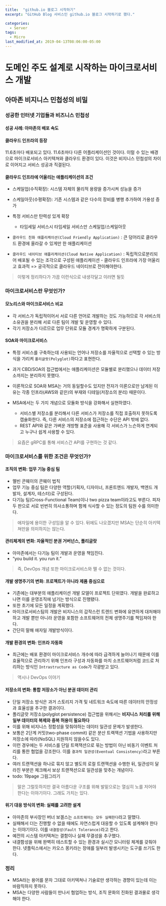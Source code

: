 ```yaml
---
title:  "github.io 블로그 시작하기"
excerpt: "GitHub Blog 서비스인 github.io 블로그 시작하기로 했다."

categories:
  - Server
tags:
  - Micro
last_modified_at: 2019-04-13T08:06:00-05:00
---
```


# 도메인 주도 설계로 시작하는 마이크로서비스 개발

## 아마존 비지니스 민첩성의 비밀
### 성공한 인터넷 기업들과 비즈니스 민첩성

#### 성공 사례: 아마존의 배포 속도
#### 클라우드 인프라의 등장
11.6초마다 배포되고 있다. 11.6초마다 다른 어플리케이션인 것이다. 이럴 수 있는 배경으로 마이크로서비스 아키텍쳐와 클라우드 환경이 있다. 이것은 비지니스 민첨성의 차이로 이어지고 서비스 성공과 직결된다.

#### 클라우드 인프라에 어울리는 애플리케이션의 조건

- 스케일업(수직확장): 시스템 자체의 물리적 용량을 증가시켜 성능을 증가
- 스케일아웃(수평확장): 기존 시스템과 같은 다수의 장비를 병행 추가하여 가용성 증가
- 특정 서비스만 탄력성 있게 확장
	- 타임세일 서비스시 타임세일 서비스만 스케일업/스케일아웃

- `클라우드 친화 애플리케이션(Cloud Friendly Application)` : 큰 덩어리로 클라우드 환경에 올라갈 수 있게만 한 애플리케이션
- `클라우드 네이티브 애플리케이션(Cloud Native Application)` : 독립적으로분리되어 배포될 수 있는 조각으로 구성된 애플리케이션 - 클라우드 인프라에 가장 어울리고 효과적 => 궁극적으로 클라우드 네이티브로 전이해야한다.

> 이렇게 정리하다가 가끔 이런식으로 내생각달고 이러면 될듯  

### 마이크로서비스란 무엇인가?

#### 모노리스와 마이크로서비스 비교

- 각 서비스가 독립적이어서 서로 다른 언어로 개발하는 것도 가능하므로 각 서비스의 소유권을 분리해 서로 다른 팀이 개발 및 운영할 수 있다.
- 각기 저장소가 다르므로 업무 단위로 모듈 경계가 명확하게 구분된다.

#### SOA와 마이크로서비스

- 특정 서비스를 구축하는데 사용되는 언어나 저장소를 자율적으로 선택할 수 있는 방식을 가리켜 `폴리글랏(Polyglot)`하다고 표현한다.
- 과거 CBD/SOA의 접근법에서는 애플리케이션은 모듈별로 분리했으나 데이터 저장소까지는 분리하지 못했다.
- 이론적으로 SOA와 MSA는 거의 동일할수도 있지만 전자가 이론으로만 남게된 이유는 각종 인프라(AWS와 같은)의 부재와 디테일(저장소의 분리) 때문이다.

- MSA에서는 두 가지 개념으로 모듈화 방식을 강화해서 실현하였다.
	- 서비스별 저장소를 분리해서 다른 서비스가 저장소를 직접 호출하지 못하도록 캡슐화한다. 즉, 다른 서비스의 저장소에 접근하는 수단은 API 밖에 없다.
	- REST API와 같은 가벼운 개방형 표준을 사용해 각 서비스가 느슨하게 연계되고 누구나 쉽게 사용할 수 있다.
> 요즘은 gRPC를 통해 서비스간 API를 구현하는 것 같다.  

### 마이크로서비스를 위한 조건은 무엇인가?

#### 조직의 변화: 업무 기능 중심 팀
- 멜빈 콘웨이의 콘웨이 법칙
- 업무 기능 중심 팀은 다양한 역할(기획자, 디자이너, 프론트엔드 개발자, 백엔드 개발자, 설계자, 테스터)로 구성된다.
- 다기능 팀(Cross-Functional Team)이나 two pizza team이라고도 부른다. 피자 두 판으로 서로 빈번히 의사소통하며 함께 식사할 수 있는 정도의 팀원 수를 의미한다.

> 애자일에 용이한 구성임을 알 수 있다. 뒤에도 나오겠지만 MSA는 단순히 아키텍쳐만을 의미하지는 않는다.  

#### 관리체계의 변화: 자율적인 분권 거버넌스, 폴리글랏
- 아마존에서는 다기능 팀이 개발과 운영을 책임진다.
- “you build it. you run it.”

> 즉, DevOps 개념 또한 마이크로서비스와 뗄 수 없는 것이다.  

#### 개발 생명주기의 변화: 프로젝트가 아니라 제품 중심으로
- 기존에는 대부분의 애플리케이션 개발 모델이 프로젝트 단위였다. 개발을 완료하고 나면 이를 운영조직에 넘기는 방식으로 진행됐다.
- 또한 초기에 모든 일정을 계획했다.
- 마이크로서비스팀의 개발은 비지니스의 갑작스런 트렌드 변화에 유연하게 대처해야하고 개발 뿐만 아니라 운영을 포함한 소프트웨어의 전체 생명주기를 책임져야 한다.
- 간단히 말해 애자일 개발방식이다.

#### 개발 환경의 변화: 인프라 자동화
- 최근에는 배포 환경이 마이크로서비스 개수에 따라 급격하게 늘어나기 때문에 이를 효율적으로 관리하기 위해 인프라 구성과 자동화를 마치 소프트웨어처럼 코드로 처리하는 방식인 `Intrastructure as Code`가 각광받고 있다.

> 역시나 DevOps 이야기  

#### 저장소의 변화: 통합 저장소가 아닌 분권 데이터 관리
- 단일 저장소 방식은 과거 스토리지 가격 및 네트워크 속도에 따른 데이터의 안정성과 효율성을 추구한 결과이다.
- 폴리글랏 저장소(polyglot persistence) 접근법을 위해서는 **비지니스 처리를 위해 일부 데이터의 복제와 중복 허용이 필요하다**
- 이를 위해 비지니스 정합성을 맞춰야하는 데이터 일관성 문제가 발생한다.
- 보통은 2단계 커밋(two-phase commit) 같은 분산 트랙잭션 기법을 사용하지만 저장소에 따라(NoSQL) 지원하지 않을수도 있다.
- 이런 경우에는 두 서비스를 단일 트랙잭션으로 묶는 방법이 아닌 비동기 이벤트 처리를 통한 협업을 강조한다. 이를 `결과적 일관성(Eventual Consistency)`라고 부른다.
- 여러 트랜잭션을 하나로 묶지 않고 별도의 로컬 트랜잭션을 수행한 뒤, 일관성이 달라진 부분은 체크해서 보상 트랜잭션으로 일관성을 맞추는 개념이다.
- todo: 19page 그림그리기

> 말은 그럴듯하지만 결국 아름다운 구조를 위해 발밑으로는 열심히 노를 저어야 한다는 이야기이다. 그래도 가치는 있다.  

#### 위기 대응 방식의 변화: 실패를 고려한 설계
- 아마존의 부사장인 버너 보겔스는 `소프트웨어는 모두 실패한다`라고 말했다.
- 실패해서 더는 진행할 수 없을 때에도 자연스럽게 대응할 수 있도록 설계해야 한다는 이야기이다. 이를 `내결함성(Fault Tolerance)`라고 한다.
- 예전의 시스템 아키텍쳐는 결함이나 실패 무결성을 추구했다.
- 내결함성을 위해 완벽히 테스트할 수 있는 환경과 실시간 모니터링 체계를 갖춰야 한다. 넷플릭스에서는 카오스 몽키라는 장애를 일부러 발생시키는 도구를 쓰기도 한다.


### 정리
- MSA라는 용어를 문자 그대로 아키텍쳐나 기술로만 생각하는 경향이 있는데 이는 바람직하지 못하다.
- MSA는 다양한 사람들이 만나서 협업하는 방식, 조직 문화의 진화된 결과물로 생각해야 한다.